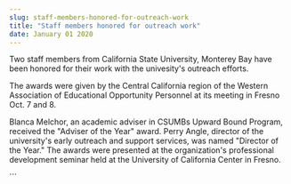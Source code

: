 ```yaml
---
slug: staff-members-honored-for-outreach-work
title: "Staff members honored for outreach work"
date: January 01 2020
---
```


 
<p>
  Two staff members from California State University, Monterey Bay have been
  honored for their work with the univesity's outreach efforts.
</p>
<p>
  The awards were given by the Central California region of the Western
  Association of Educational Opportunity Personnel at its meeting in Fresno Oct.
  7 and 8.
</p>
<p>
  Blanca Melchor, an academic adviser in CSUMBs Upward Bound Program, received
  the "Adviser of the Year" award. Perry Angle, director of the university's
  early outreach and support services, was named "Director of the Year." The
  awards were presented at the organization's professional development seminar
  held at the University of California Center in Fresno.
</p>
<p></p>
```
